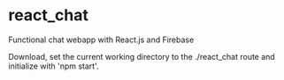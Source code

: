 # react_chat
Functional chat webapp with React.js and Firebase

Download, set the current working directory to the ./react_chat route and initialize with 'npm start'. 
